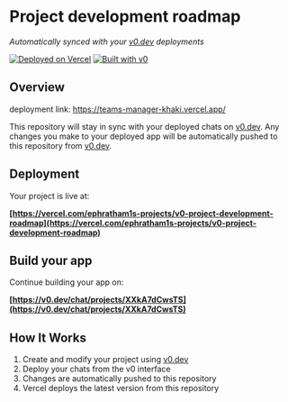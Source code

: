 # Project development roadmap

*Automatically synced with your [v0.dev](https://v0.dev) deployments*

[![Deployed on Vercel](https://img.shields.io/badge/Deployed%20on-Vercel-black?style=for-the-badge&logo=vercel)](https://vercel.com/ephratham1s-projects/v0-project-development-roadmap)
[![Built with v0](https://img.shields.io/badge/Built%20with-v0.dev-black?style=for-the-badge)](https://v0.dev/chat/projects/XXkA7dCwsTS)

## Overview

deployment link: https://teams-manager-khaki.vercel.app/

This repository will stay in sync with your deployed chats on [v0.dev](https://v0.dev).
Any changes you make to your deployed app will be automatically pushed to this repository from [v0.dev](https://v0.dev).

## Deployment

Your project is live at:

**[https://vercel.com/ephratham1s-projects/v0-project-development-roadmap](https://vercel.com/ephratham1s-projects/v0-project-development-roadmap)**

## Build your app

Continue building your app on:

**[https://v0.dev/chat/projects/XXkA7dCwsTS](https://v0.dev/chat/projects/XXkA7dCwsTS)**

## How It Works

1. Create and modify your project using [v0.dev](https://v0.dev)
2. Deploy your chats from the v0 interface
3. Changes are automatically pushed to this repository
4. Vercel deploys the latest version from this repository